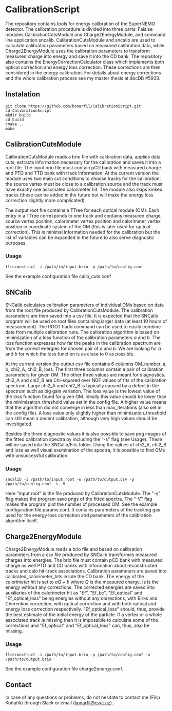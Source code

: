 # CalibrationScript
 The repository contains tools for energy calibration of the SuperNEMO detector. The calibration procedure is divided into three parts: Falaise modules CalibrationCutsModule and Charge2EnergyModule, and command line application sncalib. CalibrationCutsModule and sncalib are used to calculate calibration parameters based on measured calibration data, while Charge2EnergyModule uses the calibration parameters to transform measured charge into energy and save it into the CD bank. The repository also contains the EnergyCorrectionCalculator class which implements both optical correction and energy loss correction. These corrections are then considered in the energy calibration. For details about energy corrections and the whole calibration process see my master thesis at docDB #5933.

## Instalation

```
git clone https://github.com/konarfil/CalibrationScript.git
cd CalibrationScript
mkdir build
cd build
cmake ..
make
```

## CalibrationCutsModule
CalibrationCutsModule reads a brio file with calibration data, applies data cuts, extracts information necessary for the calibration and saves it into a root file. The input brio file must contain pCD bank with measured charge and PTD and TTD bank with track information. At the current version the module uses two main cut conditions to choose tracks for the calibration: the source vertex must be close to a calibration source and the track must have exactly one associated calorimeter hit. The module also skips kinked tracks (these can be added in the future but will make the energy loss correction slightly more complicated).

The output root file contains a TTree for each optical module (OM). Each entry in a TTree corresponds to one track and contains measured charge, source vertex position, calorimeter vertex position and calorimeter vertex position in coordinate system of the OM (this is later used for optical correction). This is minimal information needed for the calibration but the list of variables can be expanded in the future to also serve diagnostic purposes.

### Usage
`flreconstruct -i /path/to/input.brio -p /path/to/config.conf`

See the example configuration file calib_cuts.conf

## SNCalib
SNCalib calculates calibration parameters of individual OMs based on data from the root file produced by CalibrationCutsModule. The calibration parameters are then saved into a csv file. It is expected that the SNCalib program will be used on root files containing larger data (at least 10 hours of measurement). The ROOT hadd command can be used to easily combine data from multiple calibration runs. The calibration algorithm is based on minimization of a loss function of the calibration parameters *a* and *b*. The loss function expresses how far the peaks in the calibration spectrum are from the correct energies for chosen pair of *a* and *b*. We are looking for *a* and *b* for which the loss function is as close to 0 as possible.

At the current version the output csv file contains 6 columns OM_number, a, b, chi2_A, chi2_B, loss. The first three columns contain a pair of calibration parameters for given OM. The other three values are meant for diagnostics. chi2_A and chi2_B are Chi-squared over NDF values of fits of the calibration spectrum. Large chi2_A and chi2_B is typically caused by a defect in the spectrum such as big gain variation. The loss value is the lowest value of the loss function found for given OM. Ideally this value should be lower than the minimization_threshold value set in the config file. A higher value means that the algorithm did not converge in less than max_iterations (also set in the config file). A loss value only slightly higher than minimization_threshold can still mean a decent calibration, although very high values should be investigated.

Besides the three diagnostic values it is also possible to save png images of the fitted calibration spectra by including the "-s" flag (see Usage). These will be saved into the SNCalib/Fits folder. Using the values of chi2_A, chi2_B and loss as well visual exemination of the spectra, it is possible to find OMs with unsuccessful calibration.

### Usage
`sncalib -i /path/to/input.root -o /path/to/output.csv -p /path/to/config.conf -s -V`

Here "input.root" is the file produced by CalibrationCutsModule. The "-s" flag makes the program save pngs of the fitted spectra. The "-V" flag makes the program plot the number of processed OM. See the example configuration file params.conf. It contains parameters of the tracking gas used for the energy loss correction and parameters of the calibration algorithm itself.

## Charge2EnergyModule
Charge2EnergyModule reads a brio file and based on calibration parameters from a csv file produced by SNCalib transformes measured charges into energies. The brio file must contain pCD bank with measured charge as well PTD and CD banks with information about reconstructed tracks and calo hit-track associations. Calibration parameters are saved into calibrated_calorimeter_hits inside the CD bank. The energy of the calorimeter hit is set to *aQ + b* where *Q* is the measured charge. Is is the energy without any corrections. The corrected energies are saved into auxiliaries of the calorimeter hit as "Ef", "Ef_bc", "Ef_optical" and "Ef_optical_loss" being energies without any corrections, with Birks and Cherenkov correction, with optical correction and with both optical and energy loss correction respectivelly. "Ef_optical_loss" should, thus, provide the best estimate of the initial energy of the particle. If a vertex or a whole associated track is missing than it is impossible to calculate some of the corrections and "Ef_optical" and "Ef_optical_loss" can, thus, also be missing.

### Usage
`flreconstruct -i /path/to/input.brio -p /path/to/config.conf -o /path/to/output.brio`

See the example configuration file charge2energy.conf.

## Contact
In case of any questions or problems, do not hesitate to contact me (Filip Koňařík) through Slack or email (konarfil@cvut.cz).